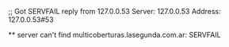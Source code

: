 ;; Got SERVFAIL reply from 127.0.0.53
Server:		127.0.0.53
Address:	127.0.0.53#53

** server can't find multicoberturas.lasegunda.com.ar: SERVFAIL

